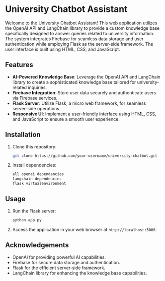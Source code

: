 

# University Chatbot Assistant

Welcome to the University Chatbot Assistant! This web application utilizes the OpenAI API and LangChain library to provide a custom knowledge base specifically designed to answer queries related to university information. The system integrates Firebase for seamless data storage and user authentication while employing Flask as the server-side framework. The user interface is built using HTML, CSS, and JavaScript.

## Features

- **AI-Powered Knowledge Base**: Leverage the OpenAI API and LangChain library to create a sophisticated knowledge base tailored for university-related inquiries.
- **Firebase Integration**: Store user data securely and authenticate users via Firebase services.
- **Flask Server**: Utilize Flask, a micro web framework, for seamless server-side operations.
- **Responsive UI**: Implement a user-friendly interface using HTML, CSS, and JavaScript to ensure a smooth user experience.

## Installation

1. Clone this repository:

   ```bash
   git clone https://github.com/your-username/university-chatbot.git
   ```

2. Install dependencies:

   ```bash
   all openai dependancies
   langchain dependencies
   flask virtualenvironment
   ```

## Usage

1. Run the Flask server:

   ```bash
   python app.py
   ```

2. Access the application in your web browser at `http://localhost:5000`.


## Acknowledgements

- OpenAI for providing powerful AI capabilities.
- Firebase for secure data storage and authentication.
- Flask for the efficient server-side framework.
- LangChain library for enhancing the knowledge base capabilities.

